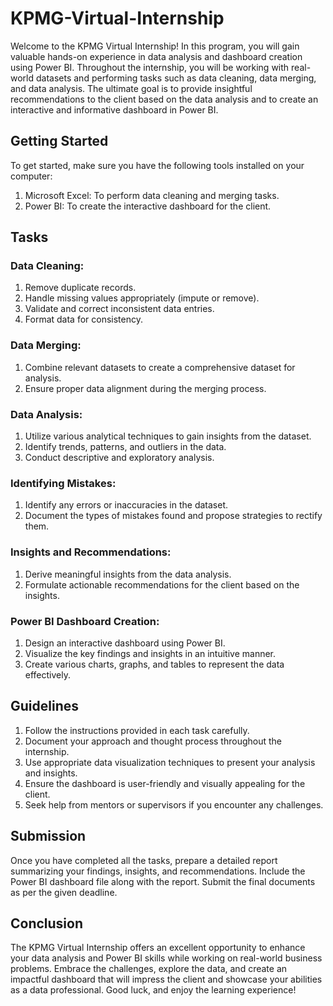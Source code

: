 # KPMG-Virtual-Internship

Welcome to the KPMG Virtual Internship! In this program, you will gain valuable hands-on experience in data analysis and dashboard creation using Power BI. Throughout the internship, you will be working with real-world datasets and performing tasks such as data cleaning, data merging, and data analysis. The ultimate goal is to provide insightful recommendations to the client based on the data analysis and to create an interactive and informative dashboard in Power BI.

## Getting Started
To get started, make sure you have the following tools installed on your computer:

1. Microsoft Excel: To perform data cleaning and merging tasks.
2. Power BI: To create the interactive dashboard for the client.
## Tasks
### Data Cleaning:
1. Remove duplicate records.
2. Handle missing values appropriately (impute or remove).
3. Validate and correct inconsistent data entries.
4. Format data for consistency.
### Data Merging:
1. Combine relevant datasets to create a comprehensive dataset for analysis.
2. Ensure proper data alignment during the merging process.
### Data Analysis:
1. Utilize various analytical techniques to gain insights from the dataset.
2. Identify trends, patterns, and outliers in the data.
3. Conduct descriptive and exploratory analysis.
### Identifying Mistakes:
1. Identify any errors or inaccuracies in the dataset.
2. Document the types of mistakes found and propose strategies to rectify them.
### Insights and Recommendations:
1. Derive meaningful insights from the data analysis.
2. Formulate actionable recommendations for the client based on the insights.
### Power BI Dashboard Creation:
1. Design an interactive dashboard using Power BI.
2. Visualize the key findings and insights in an intuitive manner.
3. Create various charts, graphs, and tables to represent the data effectively.
## Guidelines
1. Follow the instructions provided in each task carefully.
2. Document your approach and thought process throughout the internship.
3. Use appropriate data visualization techniques to present your analysis and insights.
4. Ensure the dashboard is user-friendly and visually appealing for the client.
5. Seek help from mentors or supervisors if you encounter any challenges.
## Submission
Once you have completed all the tasks, prepare a detailed report summarizing your findings, insights, and recommendations. Include the Power BI dashboard file along with the report. Submit the final documents as per the given deadline.

## Conclusion
The KPMG Virtual Internship offers an excellent opportunity to enhance your data analysis and Power BI skills while working on real-world business problems. Embrace the challenges, explore the data, and create an impactful dashboard that will impress the client and showcase your abilities as a data professional. Good luck, and enjoy the learning experience!


